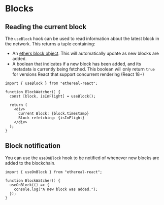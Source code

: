 # Blocks

## Reading the current block

The `useBlock` hook can be used to read information about the latest block in the network. This returns a tuple containing:

- An [ethers block object](https://docs.ethers.io/v5/api/providers/types/#providers-Block). This will automatically update as new blocks are added.
- A boolean that indicates if a new block has been added, and its metadata is currently being fetched. This boolean will only return `true` for versions React that support concurrent rendering (React 18+)

```tsx
import { useBlock } from "ethereal-react";

function BlockWatcher() {
  const [block, isInFlight] = useBlock();

  return (
    <div>
      Current Block: {block.timestamp}
      Block refetching: {isInFlight}
    </div>
  );
}
```

## Block notification

You can use the `useOnBlock` hook to be notified of whenever new blocks are added to the blockchain.

```tsx
import { useOnBlock } from "ethereal-react";

function BlockWatcher() {
  useOnBlock(() => {
    console.log("A new block was added.");
  });
}
```
